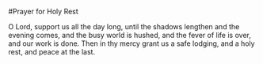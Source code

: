 #Prayer for Holy Rest

O Lord, support us all the day long, until the shadows lengthen and the evening comes, and the busy world is hushed, and the fever of life is over, and our work is done. Then in thy mercy grant us a safe lodging, and a holy rest, and peace at the last.